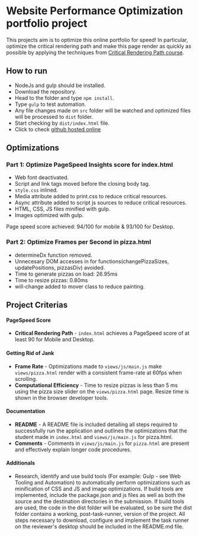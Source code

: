 
# Website Performance Optimization portfolio project

This projects aim is to optimize this online portfolio for speed! In particular, optimize the critical rendering path and make this page render as quickly as possible by applying the techniques from [Critical Rendering Path course](https://www.udacity.com/course/ud884).

## How to run
- NodeJs and gulp should be installed.
- Download the repository.
- Head to the folder and type `npm install`.
- Type `gulp` to test automation.
- Any file changes made on `src` folder will be watched and optimized files will be processed to `dist` folder.
- Start checking by `dist/index.html` file.
- Click to check [github hosted online](https://gokhanap.github.io/frontend-nanodegree-mobile-portfolio/dist/index.html)

## Optimizations
### Part 1: Optimize PageSpeed Insights score for index.html
- Web font deactivated.
- Script and link tags moved before the closing body tag.
- `style.css` inlined.
- Media attribute added to print.css to reduce critical resources.
- Async attribute added to script js sources to reduce critical resources.
- HTML, CSS, JS files minified with gulp.
- Images optimized with gulp.

Page speed score achieved: 94/100 for mobile & 93/100 for Desktop.

### Part 2: Optimize Frames per Second in pizza.html
- determineDx function removed.
- Unnecesary DOM accesses in for functions(changePizzaSizes, updatePositions, pizzasDiv) avoided.
- Time to generate pizzas on load: 26.95ms
- Time to resize pizzas: 0.80ms
- will-change added to mover class to reduce painting.

## Project Criterias
#### PageSpeed Score
- **Critical Rendering Path** - `index.html` achieves a PageSpeed score of at least 90 for Mobile and Desktop.

#### Getting Rid of Jank
- **Frame Rate** - Optimizations made to `views/js/main.js` make `views/pizza.html` render with a consistent frame-rate at 60fps when scrolling.
- **Computational Efficiency** - Time to resize pizzas is less than 5 ms using the pizza size slider on the `views/pizza.html` page. Resize time is shown in the browser developer tools.

#### Documentation
- **README** - A README file is included detailing all steps required to successfully run the application and outlines the optimizations that the student made in `index.html` and `views/js/main.js` for pizza.html.
- **Comments** - Comments in `views/js/main.js` for `pizza.html` are present and effectively explain longer code procedures.

#### Additionals
- Research, identify and use build tools (For example: Gulp - see Web Tooling and Automation) to automatically perform optimizations such as minification of CSS and JS and image optimizations. If build tools are implemented, include the package.json and js files as well as both the source and the destination directories in the submission. If build tools are used, the code in the dist folder will be evaluated, so be sure the dist folder contains a working, post-task-runner, version of the project. All steps necessary to download, configure and implement the task runner on the reviewer's desktop should be included in the README.md file.